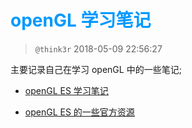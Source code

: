 # <font color=#0099ff> **openGL 学习笔记** </font> 

> `@think3r` 2018-05-09 22:56:27  

主要记录自己在学习 openGL 中的一些笔记;

- <a href="./note/openGL-learn.md" target="_blank">openGL ES 学习笔记</a>

- <a href="./note/openGL-es.md" target="_blank">openGL ES 的一些官方资源</a>
